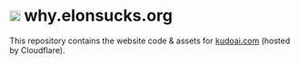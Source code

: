 # <img height=19 src="https://raw.githubusercontent.com/elonsucks/elonsucks.org/master/public/favicon-150.png"> why.elonsucks.org

This repository contains the website code & assets for [kudoai.com](https://why.elonsucks.org) (hosted by Cloudflare).
